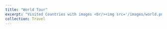 ```yaml
---
title: "World Tour"
excerpt: "Visited Countries with images <br/><img src='/images/world.png'>"
collection: Travel
---
```

